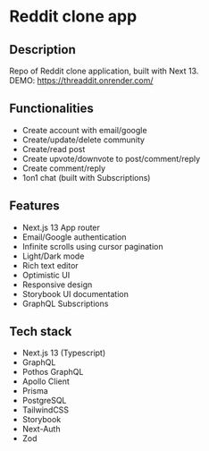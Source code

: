 # Reddit clone app

## Description
Repo of Reddit clone application, built with Next 13. <br> DEMO: https://threaddit.onrender.com/

## Functionalities
- Create account with email/google
- Create/update/delete community
- Create/read post
- Create upvote/downvote to post/comment/reply
- Create comment/reply
- 1on1 chat (built with Subscriptions)

## Features
- Next.js 13 App router
- Email/Google authentication
- Infinite scrolls using cursor pagination
- Light/Dark mode
- Rich text editor
- Optimistic UI
- Responsive design
- Storybook UI documentation
- GraphQL Subscriptions

## Tech stack

- Next.js 13 (Typescript)
- GraphQL
- Pothos GraphQL
- Apollo Client
- Prisma
- PostgreSQL
- TailwindCSS
- Storybook
- Next-Auth
- Zod





